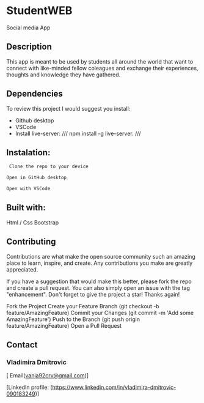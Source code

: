 # StudentWEB

Social media App

## Description

This app is meant to be used by students all around the world that want to connect with like-minded fellow coleagues and exchange their experiences, thoughts and knowledge they have gathered. 

## Dependencies 

To review this project I would suggest you install:
  - Github desktop
  - VSCode
  - Install live-server: /// npm install -g live-server. ///


## Instalation:

``` bash
 Clone the repo to your device
```

``` bash
Open in GitHub desktop
```

``` bash
Open with VSCode
```


## Built with:

Html / Css
Bootstrap


## Contributing 

Contributions are what make the open source community such an amazing place to learn, inspire, and create. Any contributions you make are greatly appreciated.

If you have a suggestion that would make this better, please fork the repo and create a pull request. You can also simply open an issue with the tag "enhancement". Don't forget to give the project a star! Thanks again!

Fork the Project
Create your Feature Branch (git checkout -b feature/AmazingFeature)
Commit your Changes (git commit -m 'Add some AmazingFeature')
Push to the Branch (git push origin feature/AmazingFeature)
Open a Pull Request


## Contact

### Vladimira Dmitrovic 
[ Email(vanja92crv@gmail.com)]

[LinkedIn profile: (https://www.linkedin.com/in/vladimira-dmitrovic-090183249)]





